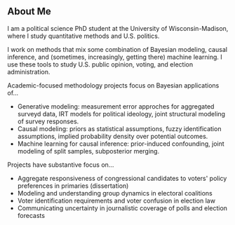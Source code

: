 ## About Me

I am a political science PhD student at the University of Wisconsin-Madison, where I study quantitative methods and U.S. politics. 

I work on methods that mix some combination of Bayesian modeling, causal inference, and (sometimes, increasingly, getting there) machine learning.
I use these tools to study U.S. public opinion, voting, and election administration.

Academic-focused methodology projects focus on Bayesian applications of...

- Generative modeling: measurement error approches for aggregated surveyd data, IRT models for political ideology, joint structural modeling of survey responses. 
- Causal modeling: priors as statistical assumptions, fuzzy identification assumptions, implied probability density over potential outcomes.
- Machine learning for causal inference: prior-induced confounding, joint modeling of split samples, subposterior merging. 

Projects have substantive focus on...

- Aggregate responsiveness of congressional candidates to voters' policy preferences in primaries (dissertation)
- Modeling and understanding group dynamics in electoral coalitions
- Voter identification requirements and voter confusion in election law
- Communicating uncertainty in journalistic coverage of polls and election forecasts



<!--
**mikedecr/mikedecr** is a ✨ _special_ ✨ repository because its `README.md` (this file) appears on your GitHub profile.

Here are some ideas to get you started:

- 🔭 I’m currently working on ...
- 🌱 I’m currently learning ...
- 👯 I’m looking to collaborate on ...
- 🤔 I’m looking for help with ...
- 💬 Ask me about ...
- 📫 How to reach me: ...
- 😄 Pronouns: ...
- ⚡ Fun fact: ...
-->
